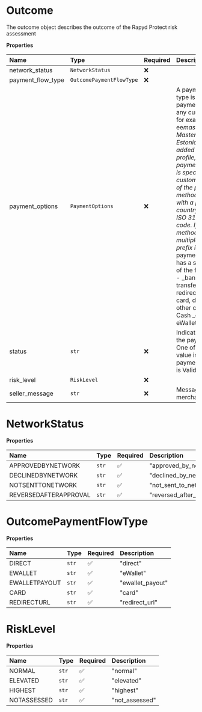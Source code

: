 # Outcome

The outcome object describes the outcome of the Rapyd Protect risk assessment

**Properties**

| Name              | Type                     | Required | Description                                                                                                                                                                                                                                                                                                                                                                                                                                                                                                                                                                                                                                      |
| :---------------- | :----------------------- | :------- | :----------------------------------------------------------------------------------------------------------------------------------------------------------------------------------------------------------------------------------------------------------------------------------------------------------------------------------------------------------------------------------------------------------------------------------------------------------------------------------------------------------------------------------------------------------------------------------------------------------------------------------------------- |
| network_status    | `NetworkStatus`          | ❌       |                                                                                                                                                                                                                                                                                                                                                                                                                                                                                                                                                                                                                                                  |
| payment_flow_type | `OutcomePaymentFlowType` | ❌       |                                                                                                                                                                                                                                                                                                                                                                                                                                                                                                                                                                                                                                                  |
| payment_options   | `PaymentOptions`         | ❌       | A payment method type is a type of payment method that any customer can use, for example, ee*mastercard_card, Mastercard for Estonia. When it is added to a customer profile, it becomes a payment method that is specific to that one customer. The name of the payment method type starts with a prefix for the country, the 2-letter ISO 3166-1 alpha-2 code. If the payment method is valid in multiple countries, the prefix is xx*. The payment method type has a suffix with one of the following values - \_bank - Bank transfer or bank redirect \_card - Credit card, debit card or other card \_cash - Cash \_ewallet - Local eWallet |
| status            | `str`                    | ❌       | Indicates the status of the payment method. One of the following value is 1 means the payment_method_type is Valid                                                                                                                                                                                                                                                                                                                                                                                                                                                                                                                               |
| risk_level        | `RiskLevel`              | ❌       |                                                                                                                                                                                                                                                                                                                                                                                                                                                                                                                                                                                                                                                  |
| seller_message    | `str`                    | ❌       | Message to the merchant                                                                                                                                                                                                                                                                                                                                                                                                                                                                                                                                                                                                                          |

# NetworkStatus

**Properties**

| Name                  | Type  | Required | Description               |
| :-------------------- | :---- | :------- | :------------------------ |
| APPROVEDBYNETWORK     | `str` | ✅       | "approved_by_network"     |
| DECLINEDBYNETWORK     | `str` | ✅       | "declined_by_network"     |
| NOTSENTTONETWORK      | `str` | ✅       | "not_sent_to_network"     |
| REVERSEDAFTERAPPROVAL | `str` | ✅       | "reversed_after_approval" |

# OutcomePaymentFlowType

**Properties**

| Name          | Type  | Required | Description      |
| :------------ | :---- | :------- | :--------------- |
| DIRECT        | `str` | ✅       | "direct"         |
| EWALLET       | `str` | ✅       | "eWallet"        |
| EWALLETPAYOUT | `str` | ✅       | "ewallet_payout" |
| CARD          | `str` | ✅       | "card"           |
| REDIRECTURL   | `str` | ✅       | "redirect_url"   |

# RiskLevel

**Properties**

| Name        | Type  | Required | Description    |
| :---------- | :---- | :------- | :------------- |
| NORMAL      | `str` | ✅       | "normal"       |
| ELEVATED    | `str` | ✅       | "elevated"     |
| HIGHEST     | `str` | ✅       | "highest"      |
| NOTASSESSED | `str` | ✅       | "not_assessed" |

